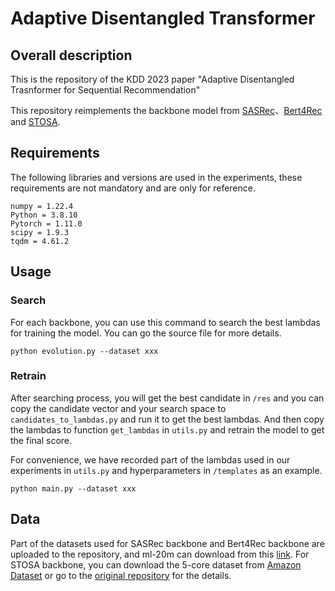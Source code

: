 # Adaptive Disentangled Transformer

## Overall description

This is the repository of the KDD 2023 paper "Adaptive Disentangled Trasnformer for Sequential Recommendation"

This repository reimplements the backbone model from [SASRec](https://github.com/pmixer/SASRec.pytorch)、[Bert4Rec](https://github.com/FeiSun/BERT4Rec) and [STOSA](https://github.com/zfan20/STOSA).



## Requirements

The following libraries and versions are used in the experiments, these requirements are not mandatory and are only for reference.

```
numpy = 1.22.4
Python = 3.8.10
Pytorch = 1.11.0
scipy = 1.9.3
tqdm = 4.61.2
```

 

## Usage

### Search

For each backbone, you can use this command to search the best lambdas for training the model. You can go the source file for more details.

```
python evolution.py --dataset xxx
```



### Retrain

After searching process, you will get the best candidate in `/res` and you can copy the candidate vector and your search space to `candidates_to_lambdas.py` and run it to get the best lambdas. And then copy the lambdas to function `get_lambdas` in `utils.py` and retrain the model to get the final score. 

For convenience, we have recorded part of the lambdas used in our experiments in `utils.py` and hyperparameters in `/templates` as an example.

```
python main.py --dataset xxx
```



## Data

Part of the datasets used for SASRec backbone and Bert4Rec backbone are uploaded to the repository, and ml-20m can download from this [link](https://grouplens.org/datasets/movielens/). For STOSA backbone, you can download the 5-core dataset from [Amazon Dataset](https://jmcauley.ucsd.edu/data/amazon/) or go to the [original repository](https://github.com/zfan20/STOSA) for the details.